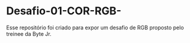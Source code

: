 # Desafio-01-COR-RGB-
Esse repositório foi criado para expor um desafio de RGB proposto pelo treinee da Byte Jr. 
